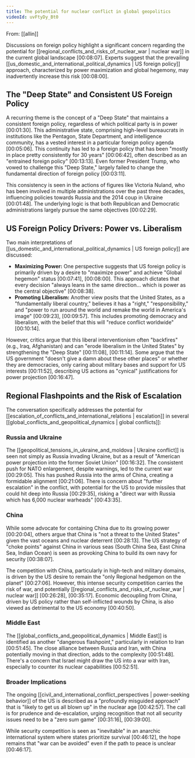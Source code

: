```yaml
---
title: The potential for nuclear conflict in global geopolitics
videoId: uvFtyDy_Bt0
---
```


From: [[allin]] <br/> 

Discussions on foreign policy highlight a significant concern regarding the potential for [[regional_conflicts_and_risks_of_nuclear_war | nuclear war]] in the current global landscape <a class="yt-timestamp" data-t="00:08:07">[00:08:07]</a>. Experts suggest that the prevailing [[us_domestic_and_international_political_dynamics | US foreign policy]] approach, characterized by power maximization and global hegemony, may inadvertently increase this risk <a class="yt-timestamp" data-t="00:08:00">[00:08:00]</a>.

## The "Deep State" and Consistent US Foreign Policy

A recurring theme is the concept of a "Deep State" that maintains a consistent foreign policy, regardless of which political party is in power <a class="yt-timestamp" data-t="00:01:30">[00:01:30]</a>. This administrative state, comprising high-level bureaucrats in institutions like the Pentagon, State Department, and intelligence community, has a vested interest in a particular foreign policy agenda <a class="yt-timestamp" data-t="00:05:06">[00:05:06]</a>. This continuity has led to a foreign policy that has been "mostly in place pretty consistently for 30 years" <a class="yt-timestamp" data-t="00:06:42">[00:06:42]</a>, often described as an "entrained foreign policy" <a class="yt-timestamp" data-t="00:13:13">[00:13:13]</a>. Even former President Trump, who vowed to challenge this "Deep State," largely failed to change the fundamental direction of foreign policy <a class="yt-timestamp" data-t="00:03:11">[00:03:11]</a>.

This consistency is seen in the actions of figures like Victoria Nuland, who has been involved in multiple administrations over the past three decades, influencing policies towards Russia and the 2014 coup in Ukraine <a class="yt-timestamp" data-t="00:01:48">[00:01:48]</a>. The underlying logic is that both Republican and Democratic administrations largely pursue the same objectives <a class="yt-timestamp" data-t="00:02:29">[00:02:29]</a>.

## US Foreign Policy Drivers: Power vs. Liberalism

Two main interpretations of [[us_domestic_and_international_political_dynamics | US foreign policy]] are discussed:

*   **Maximizing Power:** One perspective suggests that US foreign policy is primarily driven by a desire to "maximize power" and achieve "Global hegemon" status <a class="yt-timestamp" data-t="00:07:41">[00:07:41]</a>, <a class="yt-timestamp" data-t="00:08:00">[00:08:00]</a>. This approach dictates that every decision "always leans in the same direction... which is power as the central objective" <a class="yt-timestamp" data-t="00:08:38">[00:08:38]</a>.
*   **Promoting Liberalism:** Another view posits that the United States, as a "fundamentally liberal country," believes it has a "right," "responsibility," and "power to run around the world and remake the world in America's image" <a class="yt-timestamp" data-t="00:09:23">[00:09:23]</a>, <a class="yt-timestamp" data-t="00:09:57">[00:09:57]</a>. This includes promoting democracy and liberalism, with the belief that this will "reduce conflict worldwide" <a class="yt-timestamp" data-t="00:10:14">[00:10:14]</a>.

However, critics argue that this liberal interventionism often "backfires" (e.g., Iraq, Afghanistan) and can "erode liberalism in the United States" by strengthening the "Deep State" <a class="yt-timestamp" data-t="00:11:08">[00:11:08]</a>, <a class="yt-timestamp" data-t="00:11:14">[00:11:14]</a>. Some argue that the US government "doesn't give a damn about these other places" or whether they are democracies, only caring about military bases and support for US interests <a class="yt-timestamp" data-t="00:11:52">[00:11:52]</a>, describing US actions as "cynical" justifications for power projection <a class="yt-timestamp" data-t="00:16:47">[00:16:47]</a>.

## Regional Flashpoints and the Risk of Escalation

The conversation specifically addresses the potential for [[escalation_of_conflicts_and_international_relations | escalation]] in several [[global_conflicts_and_geopolitical_dynamics | global conflicts]]:

### Russia and Ukraine
The [[geopolitical_tensions_in_ukraine_and_moldova | Ukraine conflict]] is seen not simply as Russia invading Ukraine, but as a result of "American power projection into the former Soviet Union" <a class="yt-timestamp" data-t="00:16:32">[00:16:32]</a>. The consistent push for NATO enlargement, despite warnings, led to the current war <a class="yt-timestamp" data-t="00:29:05">[00:29:05]</a>. This has pushed Russia into the arms of China, creating a formidable alignment <a class="yt-timestamp" data-t="00:21:06">[00:21:06]</a>. There is concern about "further escalation" in the conflict, with potential for the US to provide missiles that could hit deep into Russia <a class="yt-timestamp" data-t="00:29:35">[00:29:35]</a>, risking a "direct war with Russia which has 6,000 nuclear warheads" <a class="yt-timestamp" data-t="00:43:35">[00:43:35]</a>.

### China
While some advocate for containing China due to its growing power <a class="yt-timestamp" data-t="00:20:04">[00:20:04]</a>, others argue that China is "not a threat to the United States" given the vast oceans and nuclear deterrent <a class="yt-timestamp" data-t="00:28:13">[00:28:13]</a>. The US strategy of "choke points" against China in various seas (South China Sea, East China Sea, Indian Ocean) is seen as provoking China to build its own navy for security <a class="yt-timestamp" data-t="00:38:07">[00:38:07]</a>.

The competition with China, particularly in high-tech and military domains, is driven by the US desire to remain the "only Regional hedgemon on the planet" <a class="yt-timestamp" data-t="00:27:06">[00:27:06]</a>. However, this intense security competition carries the risk of war, and potentially [[regional_conflicts_and_risks_of_nuclear_war | nuclear war]] <a class="yt-timestamp" data-t="00:26:28">[00:26:28]</a>, <a class="yt-timestamp" data-t="00:35:17">[00:35:17]</a>. Economic decoupling from China, driven by US policy rather than self-inflicted wounds by China, is also viewed as detrimental to the US economy <a class="yt-timestamp" data-t="00:40:50">[00:40:50]</a>.

### Middle East
The [[global_conflicts_and_geopolitical_dynamics | Middle East]] is identified as another "dangerous flashpoint," particularly in relation to Iran <a class="yt-timestamp" data-t="00:51:45">[00:51:45]</a>. The close alliance between Russia and Iran, with China potentially moving in that direction, adds to the complexity <a class="yt-timestamp" data-t="00:51:48">[00:51:48]</a>. There's a concern that Israel might draw the US into a war with Iran, especially to counter its nuclear capabilities <a class="yt-timestamp" data-t="00:52:51">[00:52:51]</a>.

### Broader Implications
The ongoing [[civil_and_international_conflict_perspectives | power-seeking behavior]] of the US is described as a "profoundly misguided approach" that is "likely to get us all blown up" in the nuclear age <a class="yt-timestamp" data-t="00:42:57">[00:42:57]</a>. The call is for prudence and de-escalation, urging recognition that not all security issues need to be a "zero sum game" <a class="yt-timestamp" data-t="00:31:16">[00:31:16]</a>, <a class="yt-timestamp" data-t="00:39:00">[00:39:00]</a>.

While security competition is seen as "inevitable" in an anarchic international system where states prioritize survival <a class="yt-timestamp" data-t="00:46:12">[00:46:12]</a>, the hope remains that "war can be avoided" even if the path to peace is unclear <a class="yt-timestamp" data-t="00:46:17">[00:46:17]</a>.